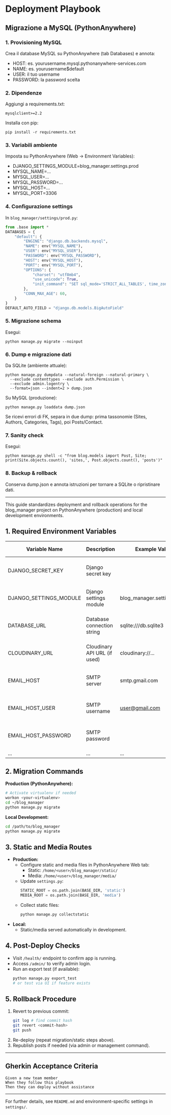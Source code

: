 # Deployment Playbook

## Migrazione a MySQL (PythonAnywhere)

### 1. Provisioning MySQL
Crea il database MySQL su PythonAnywhere (tab Databases) e annota:
- HOST: es. yourusername.mysql.pythonanywhere-services.com
- NAME: es. yourusername$default
- USER: il tuo username
- PASSWORD: la password scelta

### 2. Dipendenze
Aggiungi a requirements.txt:
```
mysqlclient>=2.2
```
Installa con pip:
```
pip install -r requirements.txt
```

### 3. Variabili ambiente
Imposta su PythonAnywhere (Web → Environment Variables):
- DJANGO_SETTINGS_MODULE=blog_manager.settings.prod
- MYSQL_NAME=...
- MYSQL_USER=...
- MYSQL_PASSWORD=...
- MYSQL_HOST=...
- MYSQL_PORT=3306

### 4. Configurazione settings
In `blog_manager/settings/prod.py`:
```python
from .base import *
DATABASES = {
    "default": {
        "ENGINE": "django.db.backends.mysql",
        "NAME": env("MYSQL_NAME"),
        "USER": env("MYSQL_USER"),
        "PASSWORD": env("MYSQL_PASSWORD"),
        "HOST": env("MYSQL_HOST"),
        "PORT": env("MYSQL_PORT"),
        "OPTIONS": {
            "charset": "utf8mb4",
            "use_unicode": True,
            "init_command": "SET sql_mode='STRICT_ALL_TABLES', time_zone='+00:00'",
        },
        "CONN_MAX_AGE": 60,
    }
}
DEFAULT_AUTO_FIELD = "django.db.models.BigAutoField"
```

### 5. Migrazione schema
Esegui:
```
python manage.py migrate --noinput
```

### 6. Dump e migrazione dati
Da SQLite (ambiente attuale):
```
python manage.py dumpdata --natural-foreign --natural-primary \
  --exclude contenttypes --exclude auth.Permission \
  --exclude admin.logentry \
  --format=json --indent=2 > dump.json
```
Su MySQL (produzione):
```
python manage.py loaddata dump.json
```

Se ricevi errori di FK, separa in due dump: prima tassonomie (Sites, Authors, Categories, Tags), poi Posts/Contact.

### 7. Sanity check
Esegui:
```
python manage.py shell -c "from blog.models import Post, Site; print(Site.objects.count(), 'sites,', Post.objects.count(), 'posts')"
```

### 8. Backup & rollback
Conserva dump.json e annota istruzioni per tornare a SQLite o ripristinare dati.

---

This guide standardizes deployment and rollback operations for the blog_manager project on PythonAnywhere (production) and local development environments.

## 1. Required Environment Variables

| Variable Name         | Description                        | Example Value                | Where to Set         |
|----------------------|------------------------------------|------------------------------|----------------------|
| DJANGO_SECRET_KEY    | Django secret key                  | <random-string>              | .env / PA Web config |
| DJANGO_SETTINGS_MODULE | Django settings module            | blog_manager.settings.prod    | .env / PA Web config |
| DATABASE_URL         | Database connection string         | sqlite:///db.sqlite3         | .env / PA Web config |
| CLOUDINARY_URL       | Cloudinary API URL (if used)       | cloudinary://...             | .env / PA Web config |
| EMAIL_HOST           | SMTP server                        | smtp.gmail.com               | .env / PA Web config |
| EMAIL_HOST_USER      | SMTP username                      | user@gmail.com               | .env / PA Web config |
| EMAIL_HOST_PASSWORD  | SMTP password                      | <password>                   | .env / PA Web config |
| ...                  | ...                                | ...                          | ...                  |

## 2. Migration Commands

**Production (PythonAnywhere):**
```bash
# Activate virtualenv if needed
workon <your-virtualenv>
cd ~/blog_manager
python manage.py migrate
```

**Local Development:**
```bash
cd /path/to/blog_manager
python manage.py migrate
```

## 3. Static and Media Routes

- **Production:**
    - Configure static and media files in PythonAnywhere Web tab:
        - Static: `/home/<user>/blog_manager/static/`
        - Media: `/home/<user>/blog_manager/media/`
    - Update `settings.py`:
        ```python
        STATIC_ROOT = os.path.join(BASE_DIR, 'static')
        MEDIA_ROOT = os.path.join(BASE_DIR, 'media')
        ```
    - Collect static files:
        ```bash
        python manage.py collectstatic
        ```
- **Local:**
    - Static/media served automatically in development.

## 4. Post-Deploy Checks

- Visit `/health/` endpoint to confirm app is running.
- Access `/admin/` to verify admin login.
- Run an export test (if available):
    ```bash
    python manage.py export_test
    # or test via UI if feature exists
    ```

## 5. Rollback Procedure

1. Revert to previous commit:
    ```bash
    git log # find commit hash
    git revert <commit-hash>
    git push
    ```
2. Re-deploy (repeat migration/static steps above).
3. Republish posts if needed (via admin or management command).

---

## Gherkin Acceptance Criteria

```
Given a new team member
When they follow this playbook
Then they can deploy without assistance
```

---

For further details, see `README.md` and environment-specific settings in `settings/`.
